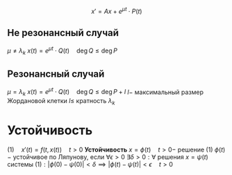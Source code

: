 $$x'=Ax+e^{\mu t}\cdot P(t)$$
## Не резонансный случай
$\mu \neq \lambda_k$
$x(t)=e^{\mu t} \cdot Q(t)\quad \deg Q\le \deg P$
## Резонансный случай
$\mu = \lambda_k$
$x(t)=e^{\mu t}\cdot Q(t) \quad \deg Q\le \deg P+l$
$l-$ максимальный размер Жордановой клетки
$l\le$ кратность $\lambda_k$

# Устойчивость
$(1) \quad x'(t)=f(t, x(t))\quad t>0$
**Устойчивость**
$x=\phi(t)\quad t>0 -$ решение $(1)$
$\phi(t)-$ устойчивое по Ляпунову, если
$\forall \epsilon>0 ~\exists \delta >0:\forall$ решения $x=\psi(t)$ системы $(1) : |\phi(0)-\psi(0)|<\delta\implies |\phi(t)-\psi(t)|<\epsilon\quad t>0$
